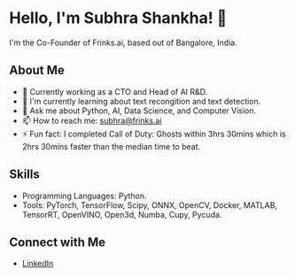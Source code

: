 # Hello, I'm Subhra Shankha! 👋

I'm the Co-Founder of Frinks.ai, based out of Bangalore, India.

## About Me

- 💼 Currently working as a CTO and Head of AI R&D.
- 🌱 I'm currently learning about text recongition and text detection.
- 💬 Ask me about Python, AI, Data Science, and Computer Vision.
- 📫 How to reach me: subhra@frinks.ai
- ⚡ Fun fact: I completed Call of Duty: Ghosts within 3hrs 30mins which is 2hrs 30mins faster than the median time to beat.

## Skills

- Programming Languages: Python.
- Tools: PyTorch, TensorFlow, Scipy, ONNX, OpenCV, Docker, MATLAB, TensorRT, OpenVINO, Open3d, Numba, Cupy, Pycuda.

## Connect with Me

- [LinkedIn](https://www.linkedin.com/in/subhra1995/)
